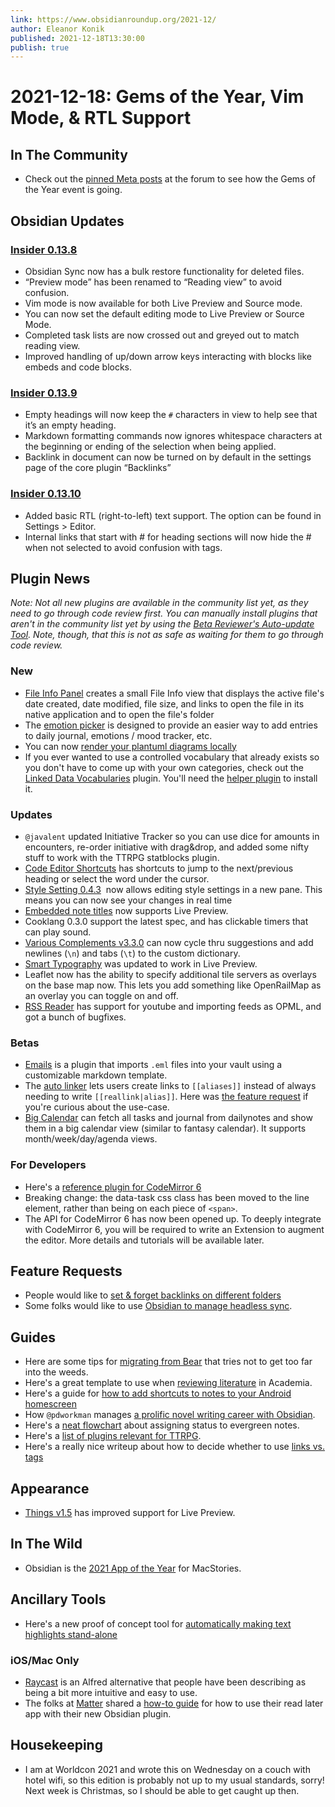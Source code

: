 ```yaml
---
link: https://www.obsidianroundup.org/2021-12/
author: Eleanor Konik
published: 2021-12-18T13:30:00
publish: true
---
```


# 2021-12-18: Gems of the Year, Vim Mode, & RTL Support

## In The Community

-   Check out the [pinned Meta posts](https://forum.obsidian.md/c/meta/16) at the forum to see how the Gems of the Year event is going.

## Obsidian Updates

### [Insider 0.13.8](https://forum.obsidian.md/t/obsidian-release-v0-13-8-insider-build/28329/2)

-   Obsidian Sync now has a bulk restore functionality for deleted files.
-   “Preview mode” has been renamed to “Reading view” to avoid confusion.
-   Vim mode is now available for both Live Preview and Source mode.
-   You can now set the default editing mode to Live Preview or Source Mode.
-   Completed task lists are now crossed out and greyed out to match reading view.
-   Improved handling of up/down arrow keys interacting with blocks like embeds and code blocks.

### [Insider 0.13.9](https://forum.obsidian.md/t/obsidian-release-v0-13-9-insider-build/28550)

-   Empty headings will now keep the `#` characters in view to help see that it’s an empty heading.
-   Markdown formatting commands now ignores whitespace characters at the beginning or ending of the selection when being applied.
-   Backlink in document can now be turned on by default in the settings page of the core plugin “Backlinks”

### [Insider 0.13.10](https://forum.obsidian.md/t/obsidian-release-v0-13-10-insider-build/28622)

-   Added basic RTL (right-to-left) text support. The option can be found in Settings > Editor.
-   Internal links that start with # for heading sections will now hide the # when not selected to avoid confusion with tags.

## Plugin News

_Note: Not all new plugins are available in the community list yet, as they need to go through code review first. You can manually install plugins that aren't in the community list yet by using the [Beta Reviewer's Auto-update Tool](https://github.com/TfTHacker/obsidian42-brat). Note, though, that this is not as safe as waiting for them to go through code review._

### New

-   [File Info Panel](https://github.com/CattailNu/obsidian-file-info-panel-plugin) creates a small File Info view that displays the active file's date created, date modified, file size, and links to open the file in its native application and to open the file's folder
-   The [emotion picker](https://github.com/dartungar/obsidian-emotion-picker) is designed to provide an easier way to add entries to daily journal, emotions / mood tracker, etc.
-   You can now [render your plantuml diagrams locally](https://github.com/joethei/obsidian-local-plantuml)
-   If you ever wanted to use a controlled vocabulary that already exists so you don't have to come up with your own categories, check out the [Linked Data Vocabularies](https://github.com/kometenstaub/obsidian-linked-data-vocabularies) plugin. You'll need the [helper plugin](https://github.com/kometenstaub/linked-data-helper) to install it.

### Updates

-   `@javalent` updated Initiative Tracker so you can use dice for amounts in encounters, re-order initiative with drag&drop, and added some nifty stuff to work with the TTRPG statblocks plugin.
-   [Code Editor Shortcuts](https://github.com/timhor/obsidian-editor-shortcuts/releases/tag/1.4.0) has shortcuts to jump to the next/previous heading or select the word under the cursor.
-   [Style Setting 0.4.3](https://github.com/mgmeyers/obsidian-style-settings/issues)  now allows editing style settings in a new pane. This means you can now see your changes in real time
-   [Embedded note titles](https://github.com/mgmeyers/obsidian-embedded-note-titles/issues) now supports Live Preview.
-   Cooklang 0.3.0 support the latest spec, and has clickable timers that can play sound.
-   [Various Complements v3.3.0](https://github.com/tadashi-aikawa/obsidian-various-complements-plugin/releases/tag/3.3.0) can now cycle thru suggestions and add newlines (`\n`) and tabs (`\t`) to the custom dictionary.
-   [Smart Typography](https://github.com/mgmeyers/obsidian-smart-typography/) was updated to work in Live Preview.
-   Leaflet now has the ability to specify additional tile servers as overlays on the base map now. This lets you add something like OpenRailMap as an overlay you can toggle on and off.
-   [RSS Reader](https://github.com/joethei/obsidian-rss) has support for youtube and importing feeds as OPML, and got a bunch of bugfixes.

### Betas

-   [Emails](https://github.com/SkepticMystic/email-templates) is a plugin that imports `.eml` files into your vault using a customizable markdown template.
-   The [auto linker](https://github.com/nothingislost/obsidian-auto-linker) lets users create links to `[[aliases]]` instead of always needing to write `[[reallink|alias]]`. Here was [the feature request](https://forum.obsidian.md/t/plugin-to-match-pre-existing-wiki-links-to-pre-existing-aliases-of-the-same-name/28575) if you're curious about the use-case.
-   [Big Calendar](https://github.com/Quorafind/Obsidian-Big-Calendar) can fetch all tasks and journal from dailynotes and show them in a big calendar view (similar to fantasy calendar). It supports month/week/day/agenda views.

### For Developers

-   Here's a [reference plugin for CodeMirror 6](https://github.com/nothingislost/obsidian-cm6-zoom)
-   Breaking change: the data-task css class has been moved to the line element, rather than being on each piece of `<span>`.
-   The API for CodeMirror 6 has now been opened up. To deeply integrate with CodeMirror 6, you will be required to write an Extension to augment the editor. More details and tutorials will be available later.

## Feature Requests

-   People would like to [set & forget backlinks on different folders](https://forum.obsidian.md/t/option-to-set-and-forget-backlinks-on-different-folders/28584)
-   Some folks would like to use [Obsidian to manage headless sync](https://forum.obsidian.md/t/possibility-for-headless-syncing-with-a-cli/26162).

## Guides

-   Here are some tips for [migrating from Bear](https://reddit.com/r/bearapp/comments/rftc7d/_/hogq844/) that tries not to get too far into the weeds.
-   Here's a great template to use when [reviewing literature](https://discord.com/channels/686053708261228577/771575014382108672/920622085141827604) in Academia.
-   Here's a guide for [how to add shortcuts to notes to your Android homescreen](https://forum.obsidian.md/t/feature-android-features-shortcuts-widgets/19402/3)
-   How `@pdworkman` manages [a prolific novel writing career with Obsidian](https://pdworkman.com/writing-a-novel-in-markdown/).
-   Here's a [neat flowchart](https://publish.obsidian.md/tim/40_Evergreens/my+TO(DO)+and+EVER(GREEN)+structure) about assigning status to evergreen notes.
-   Here's a [list of plugins relevant for TTRPG](https://www.patreon.com/posts/59873493).
-   Here's a really nice writeup about how to decide whether to use [links vs. tags](https://forum.obsidian.md/t/a-guide-on-links-vs-tags-in-obsidian/28231)

## Appearance

-   [Things v1.5](https://twitter.com/colineckert/status/1470250265882226690) has improved support for Live Preview.

## In The Wild

-   Obsidian is the [2021 App of the Year](https://www.macstories.net/stories/macstories-selects-2021-recognizing-the-best-apps-of-the-year/#app-of-the-year) for MacStories.

## Ancillary Tools

-   Here's a new proof of concept tool for [automatically making text highlights stand-alone](https://paulbricman.com/thoughtware/decontextualizer)

### iOS/Mac Only

-   [Raycast](https://www.raycast.com/marcjulian/obsidian) is an Alfred alternative that people have been describing as being a bit more intuitive and easy to use.
-   The folks at [Matter](https://getmatter.app/) shared a [how-to guide](https://www.loom.com/share/a86707aff6854e5da5a5b60d6f3fdd04) for how to use their read later app with their new Obsidian plugin.

## Housekeeping

-   I am at Worldcon 2021 and wrote this on Wednesday on a couch with hotel wifi, so this edition is probably not up to my usual standards, sorry! Next week is Christmas, so I should be able to get caught up then.